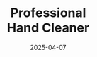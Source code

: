 ---
type: product
layout: product
date: 2025-04-07
sitemap:
  priority: 1
  changefreq: "weekly"

# SEO metadata
titlePrefix: "Arizona Auto Supply Hub and More"
seoTitleSuffix: "Industrial Strength Soap near me"
seoDescription: >-
  Nutcracker Pro delivers professional-grade non-solvent hand soap ideal for heavy-duty auto repair supplies in Arizona. Trusted by dealerships and mechanics for fast shipping and supreme quality.

# Page content
title: "Professional <br> **Hand Cleaner**"
description: >-
  Discover Nutcracker Pro’s non-solvent, industrial hand soap offering unmatched cleaning efficiency. Perfect for Arizona auto repair supplies and dealership consumables. Save costs with fast shipping and quality you trust.

# benefitsContent
benefitsImages:
  - image: /images/handcleaner/product-despencer.jpg
    alt: "Nutcracker Pro Hand Cleaner Dispenser for Arizona auto shops"
  - image: /images/handcleaner/product-details.jpg
    alt: "Nutcracker Pro Hand Cleaner variants trusted in Arizona"

benefitsBlocks:
  - title: "Heavy-Duty Efficiency for Auto Shops"
    text: >-
      Experience heavy-duty Hand Cleaner performance perfect for mechanics. This industrial solution delivers consistent cleaning power in Arizona workshops while reducing costs with bulk supplies and efficient use.
  - title: "Cost Saving for Arizona Workshops"
    text: >-
      Designed to meet dealership supplies Arizona demand, this Hand Cleaner helps reduce expenses by cutting usage. Enjoy fast shipping and reliability in local service centers while keeping operations smooth.
  - title: "Versatile Industrial Cleaning Power"
    text: >-
      Our Hand Cleaner adapts to various contaminants, from grease to oil. Engineered for heavy-use environments in Arizona, it delivers durability and efficiency ideal for auto repair tools for sale in the region.
  - title: "Eco-Friendly Formulation"
    text: >-
      The eco-friendly Hand Cleaner features biodegradable ingredients suited for Arizona dealerships. It offers effective cleaning while aligning with local environmental standards and green auto shop supplies practices.
  - title: "Trusted by Arizona Dealerships"
    text: >-
      Arizona service centers and auto shops trust this Hand Cleaner for its consistent performance. It meets the needs of busy mechanics by providing premium quality and adherence to local industrial shop cleaners demands.
  - title: "High-Performance Industrial Strength"
    text: >-
      With robust cleaning power, this Hand Cleaner stands up to tough grime in industrial settings across Arizona. Enjoy superior performance perfect for heavy-duty auto repair supplies near me and dependable use.
  - title: "Optimized for Safety and Care"
    text: >-
      This Hand Cleaner offers non-greasy, safe cleaning, preventing skin dryness even with heavy use. Arizona mechanics appreciate its formula that balances effective cleaning with superior skin care benefits.
  - title: "Bulk Efficiency for Arizona Dealerships"
    text: >-
      Perfect for bulk orders, this Hand Cleaner helps Arizona auto shops and service centers reduce restocking frequency. Benefit from continuous supply and economic efficiency that saves on operating costs.
  - title: "Reliability in Fast Shipping"
    text: >-
      Count on rapid delivery and consistent quality with this Hand Cleaner. Arizona regions enjoy fast shipping auto supplies ensuring that your business never runs out of essential auto repair tools.

# testimonials section
testimonials:
  items:
    - name: "Carlos"
      text: >-
        I’ve used many cleaning products, but this Hand Cleaner really stands out. It’s affordable, effective, and perfect for our Arizona dealership needs. The fast shipping keeps us operating smoothly every day.
    - name: "Linda"
      text: >-
        As a service center manager in Arizona, I value products that work hard. This Hand Cleaner cleans my team’s hands without irritation. Its cost-effectiveness and reliability make it a clear winner every time.
    - name: "Troy"
      text: >-
        I’m a mechanic in Phoenix, and this Hand Cleaner is a game changer. It fights grease and oil like no other product I’ve tried. The quality and fast shipping are spot on for busy Arizona workshops.
    - name: "Sandra"
      text: >-
        Running an auto shop in Tucson, I needed a soap that truly works. This Hand Cleaner meets high standards, offering deep cleaning with a gentle touch. It’s our trusted choice in Arizona for safety and efficiency.
    - name: "George"
      text: >-
        Working in a busy automotive service in Mesa, I rely on this Hand Cleaner to keep my hands clean. It’s simple, effective, and priced right for us. Great value for anyone in Arizona looking for quality auto supplies.
    - name: "Patricia"
      text: >-
        This Hand Cleaner is ideal for our service center in Scottsdale. It tackles stubborn grime effortlessly and keeps our crew safe on the job. Its performance is truly reliable for Arizona auto repair needs.
    - name: "Derek"
      text: >-
        I appreciate the no-nonsense approach of this Hand Cleaner in our auto repair shop in Flagstaff. It gets the job done quickly and efficiently. The fast shipping is a bonus for Arizona mechanics working every day.
    - name: "Monica"
      text: >-
        In my small auto shop in Yuma, I needed a product that could handle tough cleaning. This Hand Cleaner does just that with a formula that respects skin and clears stubborn oil, making it a local favorite in Arizona.
    - name: "Sam"
      text: >-
        I run a dealership in Arizona and use this Hand Cleaner daily. It is straightforward, effective, and economical. Its consistency and reliable fast shipping make it a staple in our supply chain.

# FAQ section
faq:
  questions:
    - question: "What types of contaminants does this Hand Cleaner remove effectively?"
      answer: >-
        Our Hand Cleaner removes grease, oil, and grime effectively in Arizona service centers. Designed for industrial contaminants, it meets the high standards of local auto repair supplies and delivers fast shipping benefits.
    - question: "Is this Hand Cleaner safe for all skin types in busy workshops?"
      answer: >-
        Yes, the non-greasy formula is safe for all skin types. Arizona mechanics and dealership staff use it daily without irritation. It meets local quality standards and provides reliable protection for auto shop supplies.
    - question: "Can this Hand Cleaner be used in other industries apart from automotive repairs?"
      answer: >-
        Absolutely. This Hand Cleaner is versatile enough for construction and manufacturing environments too. However, it is optimized for Arizona’s auto repair supplies and dealership consumables in high-demand situations.
    - question: "How does the product support cost efficiency for large operations in Arizona?"
      answer: >-
        The concentrated formula reduces usage by up to 75%, leading to significant savings for Arizona auto shops and dealerships. Its bulk order options and fast shipping ensure local operations stay efficient and cost-effective.
    - question: "What makes the Hand Cleaner eco-friendly and suitable for local standards in Arizona?"
      answer: >-
        It uses biodegradable ingredients and avoids harsh chemicals, aligning with Arizona’s environmental standards for auto repair supplies. Mechanics appreciate its green formulation that supports sustainable cleaning practices.
    - question: "How quickly can I expect delivery of this Hand Cleaner in Arizona?"
      answer: >-
        We offer fast shipping for Arizona auto repair supplies, ensuring you receive your Hand Cleaner promptly. Our logistics cover major cities like Phoenix and Tucson, guaranteeing that dealerships and service centers remain stocked.
---